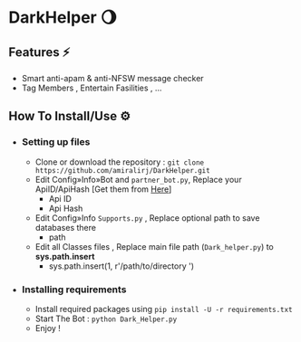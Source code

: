 # DarkHelper 🌖
## Features ⚡️
   - Smart anti-apam & anti-NFSW message checker
   - Tag Members , Entertain Fasilities , ... 
## How To Install/Use  ⚙️
- ### Setting up files
    - Clone or download the repository : `git clone https://github.com/amiralirj/DarkHelper.git`
    - Edit Config»Info»Bot   and `partner_bot.py`, Replace your ApiID/ApiHash [Get them from [Here](https://my.telegram.org/)]
        -  Api ID
        -  Api Hash 
    - Edit Config»Info `Supports.py` , Replace optional path to save databases there  
        -  path 
    - Edit all Classes files , Replace main file path (`Dark_helper.py`) to **sys.path.insert** 
        -  sys.path.insert(1, r'/path/to/directory ')
- ### Installing requirements
    - Install required packages using `pip install -U -r requirements.txt`
    - Start The Bot : `python Dark_Helper.py`
    - Enjoy !
